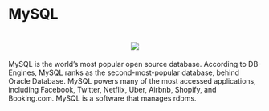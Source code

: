 # MySQL
<h1 align="center">
 <img src="https://dipumaharjan.com.np/wp-content/uploads/2021/01/sql.png" />
</h1>
MySQL is the world’s most popular open source database. According to DB-Engines, MySQL ranks as the second-most-popular database, behind Oracle Database. MySQL powers many of the most accessed applications, including Facebook, Twitter, Netflix, Uber, Airbnb, Shopify, and Booking.com.
MySQL is a software that manages rdbms.

